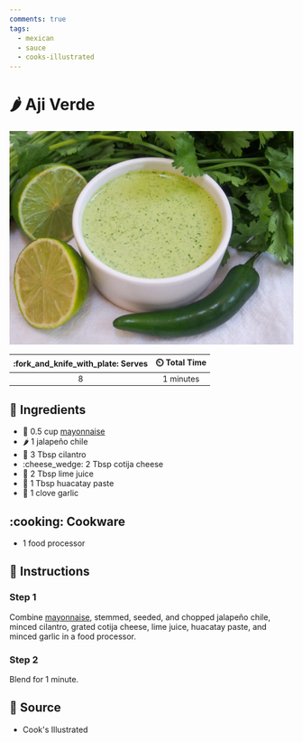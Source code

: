 ```yaml
---
comments: true
tags:
  - mexican
  - sauce
  - cooks-illustrated
---
```

# :hot_pepper: Aji Verde

![Aji Verde](../assets/images/aji-verde.jpg)

| :fork_and_knife_with_plate: Serves | :timer_clock: Total Time |
|:----------------------------------:|:-----------------------: |
| 8 | 1 minutes |

## :salt: Ingredients

- :egg: 0.5 cup [mayonnaise][1]
- :hot_pepper: 1 jalapeño chile
- :herb: 3 Tbsp cilantro
- :cheese_wedge: 2 Tbsp cotija cheese
- :lemon: 2 Tbsp lime juice
- :herb: 1 Tbsp huacatay paste
- :garlic: 1 clove garlic

## :cooking: Cookware

- 1 food processor

## :pencil: Instructions

### Step 1

Combine [mayonnaise][1], stemmed, seeded, and chopped jalapeño chile, minced cilantro, grated cotija cheese, lime
juice, huacatay paste, and minced garlic in a food processor.

### Step 2

Blend for 1 minute.

## :link: Source

- Cook's Illustrated

[1]: <./mayonnaise.md>
